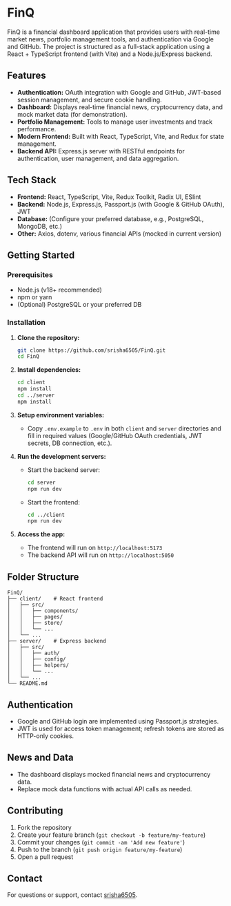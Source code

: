 # FinQ


FinQ is a financial dashboard application that provides users with real-time market news, portfolio management tools, and authentication via Google and GitHub. The project is structured as a full-stack application using a React + TypeScript frontend (with Vite) and a Node.js/Express backend. 

## Features

- **Authentication:** OAuth integration with Google and GitHub, JWT-based session management, and secure cookie handling.
- **Dashboard:** Displays real-time financial news, cryptocurrency data, and mock market data (for demonstration).
- **Portfolio Management:** Tools to manage user investments and track performance.
- **Modern Frontend:** Built with React, TypeScript, Vite, and Redux for state management.
- **Backend API:** Express.js server with RESTful endpoints for authentication, user management, and data aggregation.

## Tech Stack

- **Frontend:** React, TypeScript, Vite, Redux Toolkit, Radix UI, ESlint
- **Backend:** Node.js, Express.js, Passport.js (with Google & GitHub OAuth), JWT
- **Database:** (Configure your preferred database, e.g., PostgreSQL, MongoDB, etc.)
- **Other:** Axios, dotenv, various financial APIs (mocked in current version)

## Getting Started

### Prerequisites

- Node.js (v18+ recommended)
- npm or yarn
- (Optional) PostgreSQL or your preferred DB

### Installation

1. **Clone the repository:**
   ```sh
   git clone https://github.com/srisha6505/FinQ.git
   cd FinQ
   ```

2. **Install dependencies:**
   ```sh
   cd client
   npm install
   cd ../server
   npm install
   ```

3. **Setup environment variables:**
   - Copy `.env.example` to `.env` in both `client` and `server` directories and fill in required values (Google/GitHub OAuth credentials, JWT secrets, DB connection, etc.).

4. **Run the development servers:**
   - Start the backend server:
     ```sh
     cd server
     npm run dev
     ```
   - Start the frontend:
     ```sh
     cd ../client
     npm run dev
     ```

5. **Access the app:**
   - The frontend will run on `http://localhost:5173`
   - The backend API will run on `http://localhost:5050`

## Folder Structure

```
FinQ/
├── client/    # React frontend
│   ├── src/
│   │   ├── components/
│   │   ├── pages/
│   │   ├── store/
│   │   └── ...
│   └── ...
├── server/    # Express backend
│   ├── src/
│   │   ├── auth/
│   │   ├── config/
│   │   ├── helpers/
│   │   └── ...
│   └── ...
└── README.md
```

## Authentication

- Google and GitHub login are implemented using Passport.js strategies.
- JWT is used for access token management; refresh tokens are stored as HTTP-only cookies.

## News and Data

- The dashboard displays mocked financial news and cryptocurrency data.
- Replace mock data functions with actual API calls as needed.

## Contributing

1. Fork the repository
2. Create your feature branch (`git checkout -b feature/my-feature`)
3. Commit your changes (`git commit -am 'Add new feature'`)
4. Push to the branch (`git push origin feature/my-feature`)
5. Open a pull request



## Contact

For questions or support, contact [srisha6505](https://github.com/srisha6505).
